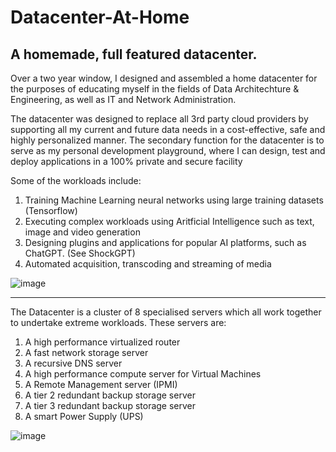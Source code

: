 # Datacenter-At-Home
A homemade, full featured datacenter. 
-------------------------------------------------------------------------------------------------------------------------------------------------------------------------------------------------------------------------------
Over a two year window, I designed and assembled a home datacenter for the purposes of educating myself in the fields of Data Architechture & Engineering, as well as IT and Network Administration.

The datacenter was designed to replace all 3rd party cloud providers by supporting all my current and future data needs in a cost-effective, safe and highly personalized manner. The secondary function for the datacenter is to serve as my personal development playground, where I can design, test and deploy applications in a 100% private and secure facility

Some of the workloads include: 

1. Training Machine Learning neural networks using large training datasets (Tensorflow)
2. Executing complex workloads using Aritficial Intelligence such as text, image and video generation
3. Designing plugins and applications for popular AI platforms, such as ChatGPT. (See ShockGPT)
4. Automated acquisition, transcoding and streaming of media

![image](https://github.com/DatadudeDev/Datacenter-At-Home/assets/132722687/ee968312-9df4-4e63-b0f2-8df36ec005f8)

-------------------------------------------------------------------------------------------------------------------------------------------------------------------------------------------------------------------------------

The Datacenter is a cluster of 8 specialised servers which all work together to undertake extreme workloads. These servers are: 

1. A high performance virtualized router
2. A fast network storage server
3. A recursive DNS server
4. A high performance compute server for Virtual Machines
5. A Remote Management server (IPMI) 
6. A tier 2 redundant backup storage server
7. A tier 3 redundant backup storage server
8. A smart Power Supply (UPS)

![image](https://github.com/DatadudeDev/Datacenter-At-Home/assets/132722687/c400d7f4-0b97-4467-90c8-eb86d6de7620)


